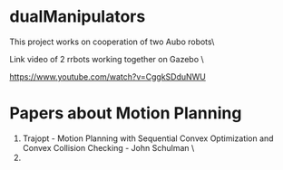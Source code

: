 # dualManipulators
This project works on cooperation of two Aubo robots\

Link video of 2 rrbots working together on Gazebo \ 

https://www.youtube.com/watch?v=CggkSDduNWU

# Papers about Motion Planning
1. Trajopt - Motion Planning with Sequential Convex Optimization and Convex Collision Checking - John Schulman \\
2. 
